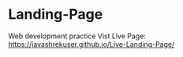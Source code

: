 # Landing-Page
Web development practice
Vist Live Page: https://javashrekuser.github.io/Live-Landing-Page/
